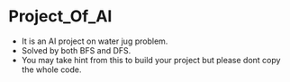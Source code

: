 # Project_Of_AI
- It is an AI project on water jug problem.
- Solved by both BFS and DFS.
- You may take hint from this to build your project but please dont copy the whole code.
